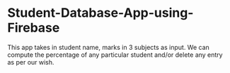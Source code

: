 # Student-Database-App-using-Firebase
This app takes in student name, marks in 3 subjects as input. We can compute the percentage of any particular student and/or delete any entry as per our wish.

